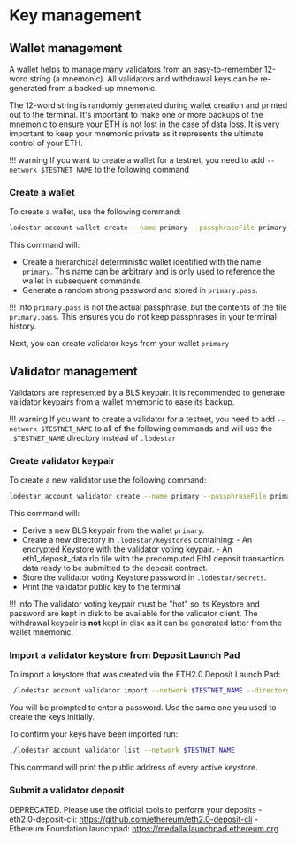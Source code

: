# Key management

## Wallet management

A wallet helps to manage many validators from an easy-to-remember 12-word string (a mnemonic). All validators and withdrawal keys can be re-generated from a backed-up mnemonic.

The 12-word string is randomly generated during wallet creation and printed out to the terminal. It's important to make one or more backups of the mnemonic to ensure your ETH is not lost in the case of data loss. It is very important to keep your mnemonic private as it represents the ultimate control of your ETH.

<!-- prettier-ignore-start -->
!!! warning
    If you want to create a wallet for a testnet, you need to add `--network $TESTNET_NAME` to the following command
<!-- prettier-ignore-end -->

### Create a wallet

To create a wallet, use the following command:

```bash
lodestar account wallet create --name primary --passphraseFile primary.pass
```

This command will:

- Create a hierarchical deterministic wallet identified with the name `primary`. This name can be arbitrary and is only used to reference the wallet in subsequent commands.
- Generate a random strong password and stored in `primary.pass`.

<!-- prettier-ignore-start -->
!!! info
    `primary.pass` is not the actual passphrase, but the contents of the file `primary.pass`. This ensures you do not keep passphrases in your terminal history.
<!-- prettier-ignore-end -->

Next, you can create validator keys from your wallet `primary`

## Validator management

Validators are represented by a BLS keypair. It is recommended to generate validator keypairs from a wallet mnemonic to ease its backup.

<!-- prettier-ignore-start -->
!!! warning
    If you want to create a validator for a testnet, you need to add `--network $TESTNET_NAME` to all of the following commands and will use the `.$TESTNET_NAME` directory instead of `.lodestar`
<!-- prettier-ignore-end -->

### Create validator keypair

To create a new validator use the following command:

```bash
lodestar account validator create --name primary --passphraseFile primary.pass
```

This command will:

- Derive a new BLS keypair from the wallet `primary`.
- Create a new directory in `.lodestar/keystores` containing:
      - An encrypted Keystore with the validator voting keypair.
      - An eth1_deposit_data.rlp file with the precomputed Eth1 deposit transaction data ready to be submitted to the deposit contract.
- Store the validator voting Keystore password in `.lodestar/secrets`.
- Print the validator public key to the terminal

<!-- prettier-ignore-start -->
!!! info
    The validator voting keypair must be "hot" so its Keystore and password are kept in disk to be available for the validator client. The withdrawal keypair is **not** kept in disk as it can be generated latter from the wallet mnemonic.
<!-- prettier-ignore-end -->

### Import a validator keystore from Deposit Launch Pad

To import a keystore that was created via the ETH2.0 Deposit Launch Pad:

```bash
./lodestar account validator import --network $TESTNET_NAME --directory <path to your launchpad keys>
```

You will be prompted to enter a password. Use the same one you used to create the keys initially.

To confirm your keys have been imported run:

```bash
./lodestar account validator list --network $TESTNET_NAME
```

This command will print the public address of every active keystore.


### Submit a validator deposit

DEPRECATED. Please use the official tools to perform your deposits - eth2.0-deposit-cli: https://github.com/ethereum/eth2.0-deposit-cli - Ethereum Foundation launchpad: https://medalla.launchpad.ethereum.org
